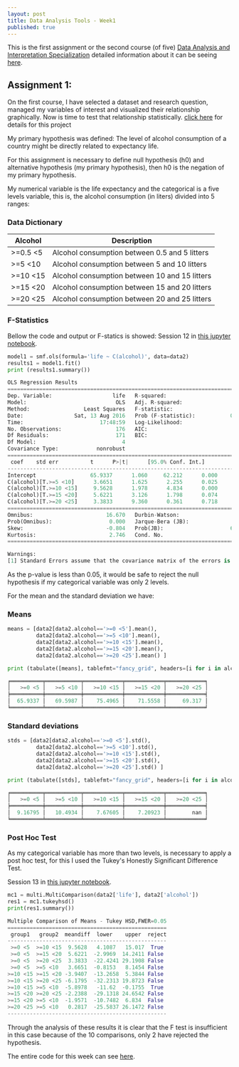 ```yaml
---
layout: post
title: Data Analysis Tools - Week1
published: true
---
```


This is the first assignment or the second course (of five) [Data Analysis and Interpretation Specialization](https://www.coursera.org/specializations/data-analysis) detailed information about it can be seeing [here](https://www.coursera.org/learn/data-visualization#).

## Assignment 1:
On the first course, I have selected a dataset and research question, managed my variables of interest and visualized their relationship graphically. Now is time to test that relationship statistically.
[click here](https://sidon.github.io/data-visualization-week1/) for details for this project

My primary hypothesis was defined:
The level of alcohol consumption of a country might be directly related to expectancy life.

For this assignment is necessary to define null hypothesis (h0) and alternative hypothesis (my primary hypothesis), then h0 is the negation of my primary hypothesis.

My numerical variable is the life expectancy and the categorical is a five levels variable, this is, the alcohol consumption (in liters) divided into 5 ranges:

### <a name = "dictionary"></a>Data Dictionary

| Alcohol    | Description  
|------------|----------------------------------------------
| >=0.5  <5  | Alcohol consumption between 0.5 and 5 litters
| >=5    <10 | Alcohol consumption between 5 and 10 litters
| >=10   <15 | Alcohol consumption between 10 and 15 litters
| >=15   <20 | Alcohol consumption between 15 and 20 litters
| >=20   <25 | Alcohol consumption between 20 and 25 litters

### F-Statistics

Bellow the code and output or F-statics is showed:
Session 12 in [this jupyter notebook](https://github.com/Sidon/Sidon.github.io/blob/master/_posts/tools-submitw1.ipynb).

```python
model1 = smf.ols(formula='life ~ C(alcohol)', data=data2)
results1 = model1.fit()
print (results1.summary())

OLS Regression Results                            
==============================================================================
Dep. Variable:                   life   R-squared:                       0.125
Model:                            OLS   Adj. R-squared:                  0.105
Method:                 Least Squares   F-statistic:                     6.112
Date:                Sat, 13 Aug 2016   Prob (F-statistic):           0.000128
Time:                        17:48:59   Log-Likelihood:                -639.68
No. Observations:                 176   AIC:                             1289.
Df Residuals:                     171   BIC:                             1305.
Df Model:                           4                                         
Covariance Type:            nonrobust                                         
==========================================================================================
 coef    std err          t      P>|t|      [95.0% Conf. Int.]
------------------------------------------------------------------------------------------
Intercept                 65.9337      1.060     62.212      0.000        63.842    68.026
C(alcohol)[T.>=5 <10]      3.6651      1.625      2.255      0.025         0.457     6.873
C(alcohol)[T.>=10 <15]     9.5628      1.978      4.834      0.000         5.658    13.468
C(alcohol)[T.>=15 <20]     5.6221      3.126      1.798      0.074        -0.548    11.793
C(alcohol)[T.>=20 <25]     3.3833      9.360      0.361      0.718       -15.093    21.860
==============================================================================
Omnibus:                       16.670   Durbin-Watson:                   1.863
Prob(Omnibus):                  0.000   Jarque-Bera (JB):               19.421
Skew:                          -0.804   Prob(JB):                     6.06e-05
Kurtosis:                       2.746   Cond. No.                         14.4
==============================================================================

Warnings:
[1] Standard Errors assume that the covariance matrix of the errors is correctly specified.
```
As the p-value is less than 0.05, it would be safe to reject the null hypothesis if my categorical variable was only 2 levels.

For the mean and the standard deviation we have:

### Means

```python
means = [data2[data2.alcohol=='>=0 <5'].mean(),
         data2[data2.alcohol=='>=5 <10'].mean(),
         data2[data2.alcohol=='>=10 <15'].mean(),
         data2[data2.alcohol=='>=15 <20'].mean(),
         data2[data2.alcohol=='>=20 <25'].mean() ]

print (tabulate([means], tablefmt="fancy_grid", headers=[i for i in alcohol_map.values()]))

╒══════════╤═══════════╤════════════╤════════════╤════════════╕
│   >=0 <5 │   >=5 <10 │   >=10 <15 │   >=15 <20 │   >=20 <25 │
╞══════════╪═══════════╪════════════╪════════════╪════════════╡
│  65.9337 │   69.5987 │    75.4965 │    71.5558 │     69.317 │
╘══════════╧═══════════╧════════════╧════════════╧════════════╛
```

### Standard deviations

```python
stds = [data2[data2.alcohol=='>=0 <5'].std(),
         data2[data2.alcohol=='>=5 <10'].std(),
         data2[data2.alcohol=='>=10 <15'].std(),
         data2[data2.alcohol=='>=15 <20'].std(),
         data2[data2.alcohol=='>=20 <25'].std() ]

print (tabulate([stds], tablefmt="fancy_grid", headers=[i for i in alcohol_map.values()]))

╒══════════╤═══════════╤════════════╤════════════╤════════════╕
│   >=0 <5 │   >=5 <10 │   >=10 <15 │   >=15 <20 │   >=20 <25 │
╞══════════╪═══════════╪════════════╪════════════╪════════════╡
│  9.16795 │   10.4934 │    7.67605 │    7.20923 │        nan │
╘══════════╧═══════════╧════════════╧════════════╧════════════╛

```

### Post Hoc Test

As my categorical variable has more than two levels, is necessary to apply a post hoc test, for this I used the Tukey's Honestly Significant Difference Test.

Session 13 in [this jupyter notebook](https://github.com/Sidon/Sidon.github.io/blob/master/_posts/tools-submitw1.ipynb).

```python
mc1 = multi.MultiComparison(data2['life'], data2['alcohol'])
res1 = mc1.tukeyhsd()
print(res1.summary())

Multiple Comparison of Means - Tukey HSD,FWER=0.05
==================================================
 group1   group2  meandiff  lower    upper  reject
--------------------------------------------------
 >=0 <5  >=10 <15  9.5628   4.1087   15.017  True
 >=0 <5  >=15 <20  5.6221  -2.9969  14.2411 False
 >=0 <5  >=20 <25  3.3833  -22.4241 29.1908 False
 >=0 <5  >=5 <10   3.6651  -0.8153   8.1454 False
>=10 <15 >=15 <20 -3.9407  -13.2658  5.3844 False
>=10 <15 >=20 <25 -6.1795  -32.2313 19.8723 False
>=10 <15 >=5 <10  -5.8978   -11.62  -0.1755  True
>=15 <20 >=20 <25 -2.2388  -29.1318 24.6542 False
>=15 <20 >=5 <10  -1.9571  -10.7482  6.834  False
>=20 <25 >=5 <10   0.2817  -25.5837 26.1472 False
--------------------------------------------------
```

Through the analysis of these results it is clear that the F test is insufficient in this case because of the 10 comparisons, only 2 have rejected the hypothesis.

The entire code for this week can see [here](https://github.com/Sidon/Sidon.github.io/blob/master/_posts/tools-submitw1.ipynb).
